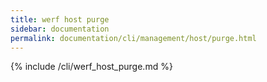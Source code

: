 ```yaml
---
title: werf host purge
sidebar: documentation
permalink: documentation/cli/management/host/purge.html
---
```


{% include /cli/werf_host_purge.md %}
